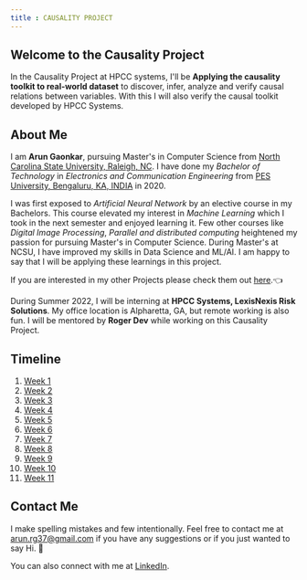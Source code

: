 ```yaml
---
title : CAUSALITY PROJECT
---
```

## Welcome to the Causality Project

In the Causality Project at HPCC systems, I'll be **Applying the causality toolkit to real-world dataset** to discover, infer, analyze and verify causal relations between variables. With this I will also verify the causal toolkit developed by HPCC Systems.

## About Me

I am **Arun Gaonkar**, pursuing Master's in Computer Science from [North Carolina State University, Raleigh, NC](https://www.ncsu.edu/). I have done my *Bachelor of Technology* in *Electronics and Communication Engineering* from [PES University, Bengaluru, KA, INDIA](https://www.pes.edu) in 2020.

I was first exposed to *Artificial Neural Network* by an elective course in my Bachelors. This course elevated my interest in *Machine Learning* which I took in the next semester and enjoyed learning it. Few other courses like *Digital Image Processing*, *Parallel and distributed computing* heightened my passion for pursuing Master's in Computer Science. During Master's at NCSU, I have improved my skills in Data Science and ML/AI. I am happy to say that I will be applying these learnings in this project.

If you are interested in my other Projects please check them out [here](https://github.com/ArunGaonkar?tab=repositories).&#128072;

During Summer 2022, I will be interning at **HPCC Systems, LexisNexis Risk Solutions**. My office location is Alpharetta, GA, but remote working is also fun. I will be mentored by **Roger Dev** while working on this Causality Project.

## Timeline

1. [Week 1](https://arungaonkar.github.io/HPCC-Causality/week1.html)
2. [Week 2](https://arungaonkar.github.io/HPCC-Causality/week2.html)
3. [Week 3](https://arungaonkar.github.io/HPCC-Causality/week3.html)
4. [Week 4](https://arungaonkar.github.io/HPCC-Causality/week4.html)
5. [Week 5](https://arungaonkar.github.io/HPCC-Causality/week5.html)
6. [Week 6](https://arungaonkar.github.io/HPCC-Causality/week6.html)
7. [Week 7](https://arungaonkar.github.io/HPCC-Causality/week7.html)
8. [Week 8](https://arungaonkar.github.io/HPCC-Causality/week8.html)
9. [Week 9](https://arungaonkar.github.io/HPCC-Causality/week9.html)
10. [Week 10](https://arungaonkar.github.io/HPCC-Causality/week10.html)
11. [Week 11](https://arungaonkar.github.io/HPCC-Causality/week11.html)

## Contact Me

I make spelling mistakes and few intentionally. Feel free to contact me  at [arun.rg37@gmail.com](mailto:arun.rg37@gmail.com) if you have any suggestions or if you just wanted to say Hi. &#128075;

You can also connect with me at [LinkedIn](https://www.linkedin.com/in/arun-gaonkar).
